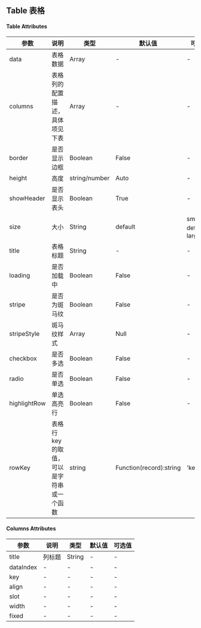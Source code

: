 ## Table 表格

#### Table Attributes

| 参数 | 说明 | 类型 | 默认值 | 可选值 |
|-------| ------- | -------- | -------- | -------- |
| data | 表格数据 | Array | - | - |
| columns | 表格列的配置描述，具体项见下表 | Array | - | - |
| border | 是否显示边框 |  Boolean | False | - |
| height | 高度 |  string/number | Auto | - |
| showHeader | 是否显示表头 | Boolean | True | - |
| size | 大小 | String | default | small、default、large |
| title | 表格标题 | String   |  -  | - |
| loading | 是否加载中 | Boolean | False | - |
| stripe | 是否为斑马纹 | Boolean |  False | - |
| stripeStyle | 斑马纹样式 | Array | Null | - |
| checkbox | 是否多选 | Boolean | False | - |
| radio | 是否单选 | Boolean | False | - |
| highlightRow | 单选高亮行 | Boolean | False | - |
| rowKey | 表格行 key 的取值，可以是字符串或一个函数 | string|Function(record):string | 'key' | - |

#### Columns Attributes

| 参数 | 说明 | 类型 | 默认值 | 可选值 |
|-------| ------- | -------- | -------- | -------- |
| title | 列标题 | String | - | - |
| dataIndex | - | - | - | - |
| key | - | - | - | - |
| align | - | - | - | - |
| slot | - | - | - | - |
| width | - | - | - | - |
| fixed | - | - | - | - |
